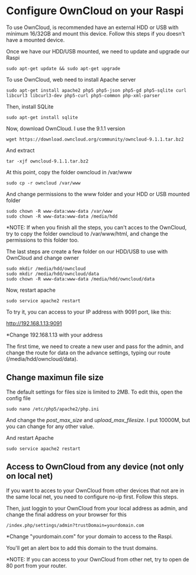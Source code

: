 # Configure OwnCloud on your Raspi

To use OwnCloud, is recommended have an external HDD or USB with mínimum 16/32GB and mount this device. Follow this steps if you doesn't have a mounted device.

Once we have our HDD/USB mounted, we need to update and upgrade our Raspi

    sudo apt-get update && sudo apt-get upgrade

To use OwnCloud, web need to install Apache server

    sudo apt-get install apache2 php5 php5-json php5-gd php5-sqlite curl libcurl3 libcurl3-dev php5-curl php5-common php-xml-parser

Then, install SQLite

    sudo apt-get install sqlite

Now, download OwnCloud. I use the 9.1.1 version

    wget https://download.owncloud.org/community/owncloud-9.1.1.tar.bz2

And extract

    tar -xjf owncloud-9.1.1.tar.bz2

At this point, copy the folder owncloud in /var/www

    sudo cp -r owncloud /var/www

And change permissions to the www folder and your HDD or USB mounted folder

    sudo chown -R www-data:www-data /var/www
    sudo chown -R www-data:www-data /media/hdd

*NOTE: If when you finish all the steps, you can't acces to the OwnCloud, try to copy the folder owncloud to /var/www/html, and change the permissions to this folder too.

The last steps are create a few folder on our HDD/USB to use with OwnCloud and change owner

    sudo mkdir /media/hdd/owncloud
    sudo mkdir /media/hdd/owncloud/data
    sudo chown -R www-data:www-data /media/hdd/owncloud/data 

Now, restart apache

    sudo service apache2 restart

To try it, you can access to your IP address with 9091 port, like this:

http://192.168.1.13:9091

*Change 192.168.1.13 with your address

The first time, we need to create a new user and pass for the admin, and change the route for data on the advance settings, typing our route (/media/hdd/owncloud/data).

## Change maximun file size

The default settings for files size is limited to 2MB. To edit this, open the config file

    sudo nano /etc/php5/apache2/php.ini

And change the _post_max_size_ and _upload_max_filesize_. I put 10000M, but you can change for any other value.

And restart Apache

    sudo service apache2 restart


## Access to OwnCloud from any device (not only on local net)

If you want to acces to your OwnCloud from other devices that not are in the same local net, you need to configure no-ip first. Follow this steps.

Then, just loggin to your OwnCloud from your local address as admin, and change the final address on your browser for this

    /index.php/settings/admin?trustDomain=yourdomain.com

*Change "yourdomain.com" for your domain to access to the Raspi.

You'll get an alert box to add this domain to the trust domains.

*NOTE: If you can access to your OwnCloud from other net, try to open de 80 port from your router.
